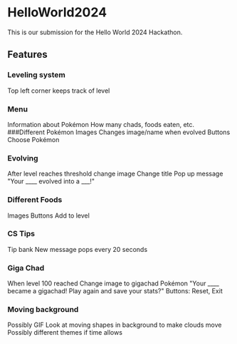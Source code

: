 # HelloWorld2024

This is our submission for the Hello World 2024 Hackathon. 

## Features
### Leveling system
Top left corner keeps track of level
### Menu
Information about Pokémon
How many chads, foods eaten, etc.
###Different Pokémon
Images
Changes image/name when evolved
Buttons
Choose Pokémon
### Evolving
After level reaches threshold change image
Change title
Pop up message "Your ____ evolved into a ___!"
### Different Foods
Images
Buttons
Add to level
### CS Tips
Tip bank
New message pops every 20 seconds
### Giga Chad
When level 100 reached
Change image to gigachad Pokémon
"Your ____ became a gigachad! Play again and save your stats?"
Buttons: Reset, Exit
### Moving background
Possibly GIF
Look at moving shapes in background to make clouds move
Possibly different themes if time allows
